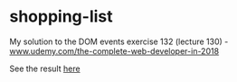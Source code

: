 

# shopping-list
My solution to the DOM events exercise 132 (lecture 130) - www.udemy.com/the-complete-web-developer-in-2018

See the result [here](https://nickpax.github.io/shopping-list/ )
